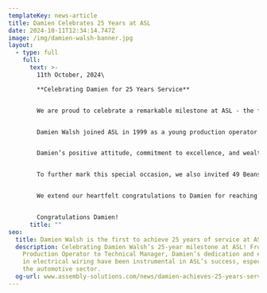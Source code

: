 ```yaml
---
templateKey: news-article
title: Damien Celebrates 25 Years at ASL
date: 2024-10-11T12:34:14.747Z
image: /img/damien-walsh-banner.jpg
layout:
  - type: full
    full:
      text: >-
        11th October, 2024\

        **Celebrating Damien for 25 Years Service**


        We are proud to celebrate a remarkable milestone at ASL - the first employee to achieve 25 years of service!


        Damien Walsh joined ASL in 1999 as a young production operator and, through dedication and expertise, has grown into his current role as a highly respected Technical Manager. Over the years, Damien has played a pivotal role in the company's success, contributing his extensive technical knowledge in electrical wiring and supporting ASL in securing numerous high-profile contracts, particularly in the automotive sector.


        Damien’s positive attitude, commitment to excellence, and wealth of industry expertise have made a lasting impact on both his colleagues and the company as a whole. In recognition of his outstanding service and loyalty, ASL has presented him with a £1,000 voucher, a Selfridges champagne hamper, a personalized glass trophy, and a card signed by the entire team.


        To further mark this special occasion, we also invited 49 Beans Coffee Company to provide coffee and cake for the entire ASL team a fitting tribute to Damien, a well-known coffee enthusiast.


        We extend our heartfelt congratulations to Damien for reaching this incredible milestone. His dedication over the past 25 years exemplifies the values and spirit of ASL, and we look forward to many more years of success together. 


        Congratulations Damien!
      title: ""
seo:
  title: Damien Walsh is the first to achieve 25 years of service at ASL
  description: Celebrating Damien Walsh’s 25-year milestone at ASL! From
    Production Operator to Technical Manager, Damien’s dedication and expertise
    in electrical wiring have been instrumental in ASL’s success, especially in
    the automotive sector.
  og-url: www.assembly-solutions.com/news/damien-achieves-25-years-service
---
```

